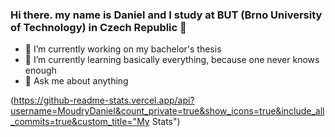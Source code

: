 ### Hi there. my name is Daniel and I study at BUT (Brno University of Technology) in Czech Republic 👋

- 🔭 I’m currently working on my bachelor's thesis
- 🌱 I’m currently learning basically everything, because one never knows enough
- 💬 Ask me about anything

(https://github-readme-stats.vercel.app/api?username=MoudryDaniel&count_private=true&show_icons=true&include_all_commits=true&custom_title="My Stats")